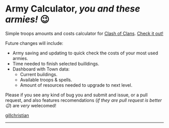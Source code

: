Army Calculator, _you and these armies!_ :wink:
=
Simple troops amounts and costs calculator for [Clash of Clans](http://supercell.com/en/games/clashofclans/).
[Check it out!](http://gillchristian.github.io/clash)

Future changes will include:

- Army saving and updating to quick check the costs of your most used armies.
- Time needed to finish selected builldings.
- Dashboard with Town data:
	- Current buildings.
	- Available troops & spells.
	- Amount of resources needed to upgrade to next level.

Please if you see any kind of bug you and submit and issue, or a pull request, and also features recomendations (_if they are pull request is better :wink:_) are *very* welecomed!

[gillchristian](http://gillchristian.com)

----------